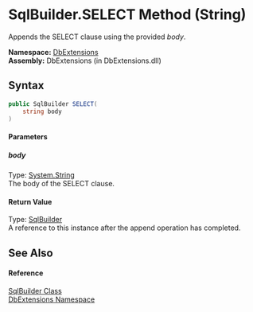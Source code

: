 SqlBuilder.SELECT Method (String)
=================================
Appends the SELECT clause using the provided *body*.

**Namespace:** [DbExtensions][1]  
**Assembly:** DbExtensions (in DbExtensions.dll)

Syntax
------

```csharp
public SqlBuilder SELECT(
	string body
)
```

#### Parameters

##### *body*
Type: [System.String][2]  
The body of the SELECT clause.

#### Return Value
Type: [SqlBuilder][3]  
A reference to this instance after the append operation has completed.

See Also
--------

#### Reference
[SqlBuilder Class][3]  
[DbExtensions Namespace][1]  

[1]: ../README.md
[2]: http://msdn.microsoft.com/en-us/library/s1wwdcbf
[3]: README.md